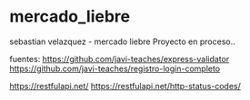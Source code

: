 # mercado_liebre
sebastian velazquez -  mercado liebre
Proyecto en proceso..
   
fuentes:
https://github.com/javi-teaches/express-validator
https://github.com/javi-teaches/registro-login-completo

https://restfulapi.net/
https://restfulapi.net/http-status-codes/
